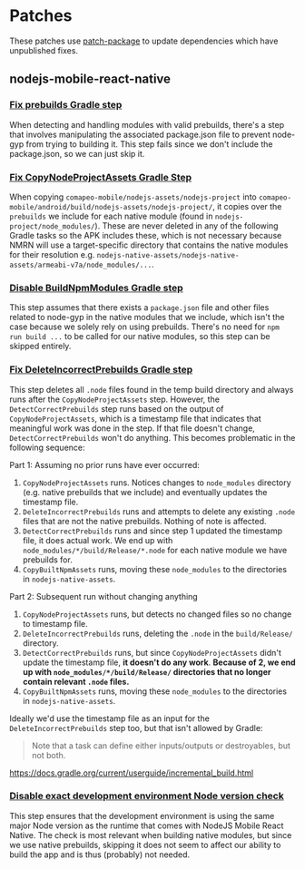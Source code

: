 # Patches

These patches use [patch-package](https://github.com/ds300/patch-package) to update dependencies which have unpublished fixes.

## nodejs-mobile-react-native

### [Fix prebuilds Gradle step](./nodejs-mobile-react-native+18.17.7+001+fix-prebuilds-gradle-step.patch)

When detecting and handling modules with valid prebuilds, there's a step that involves manipulating the associated package.json file to prevent node-gyp from trying to building it. This step fails since we don't include the package.json, so we can just skip it.

### [Fix CopyNodeProjectAssets Gradle Step](./nodejs-mobile-react-native+18.17.7+002+fix-copy-node-project-assets-gradle-step.patch)

When copying `comapeo-mobile/nodejs-assets/nodejs-project` into `comapeo-mobile/android/build/nodejs-assets/nodejs-project/`, it copies over the `prebuilds` we include for each native module (found in `nodejs-project/node_modules/`). These are never deleted in any of the following Gradle tasks so the APK includes these, which is not necessary because NMRN will use a target-specific directory that contains the native modules for their resolution e.g. `nodejs-native-assets/nodejs-native-assets/armeabi-v7a/node_modules/...`.

### [Disable BuildNpmModules Gradle step](./nodejs-mobile-react-native+18.17.7+003+disable-build-npm-modules-gradle-step.patch)

This step assumes that there exists a `package.json` file and other files related to node-gyp in the native modules that we include, which isn't the case because we solely rely on using prebuilds. There's no need for `npm run build ...` to be called for our native modules, so this step can be skipped entirely.

### [Fix DeleteIncorrectPrebuilds Gradle step](./nodejs-mobile-react-native+18.17.7+004+fix-delete-incorrect-prebuilds-gradle-step.patch)

This step deletes all `.node` files found in the temp build directory and always runs after the `CopyNodeProjectAssets` step. However, the `DetectCorrectPrebuilds` step runs based on the output of `CopyNodeProjectAssets`, which is a timestamp file that indicates that meaningful work was done in the step. If that file doesn't change, `DetectCorrectPrebuilds` won't do anything. This becomes problematic in the following sequence:

Part 1: Assuming no prior runs have ever occurred:

1. `CopyNodeProjectAssets` runs. Notices changes to `node_modules` directory (e.g. native prebuilds that we include) and eventually updates the timestamp file.
2. `DeleteIncorrectPrebuilds` runs and attempts to delete any existing `.node` files that are not the native prebuilds. Nothing of note is affected.
3. `DetectCorrectPrebuilds` runs and since step 1 updated the timestamp file, it does actual work. We end up with `node_modules/*/build/Release/*.node` for each native module we have prebuilds for.
4. `CopyBuiltNpmAssets` runs, moving these `node_modules` to the directories in `nodejs-native-assets`.

Part 2: Subsequent run without changing anything

1. `CopyNodeProjectAssets` runs, but detects no changed files so no change to timestamp file.
2. `DeleteIncorrectPrebuilds` runs, deleting the `.node` in the `build/Release/` directory.
3. `DetectCorrectPrebuilds` runs, but since `CopyNodeProjectAssets` didn't update the timestamp file, **it doesn't do any work**. **Because of 2, we end up with `node_modules/*/build/Release/` directories that no longer contain relevant `.node` files.**
4. `CopyBuiltNpmAssets` runs, moving these `node_modules` to the directories in `nodejs-native-assets`.

Ideally we'd use the timestamp file as an input for the `DeleteIncorrectPrebuilds` step too, but that isn't allowed by Gradle:

> Note that a task can define either inputs/outputs or destroyables, but not both.

https://docs.gradle.org/current/userguide/incremental_build.html

### [Disable exact development environment Node version check](./nodejs-mobile-react-native+18.17.7+005+disable-node-version-check.patch)

This step ensures that the development environment is using the same major Node version as the runtime that comes with NodeJS Mobile React Native. The check is most relevant when building native modules, but since we use native prebuilds, skipping it does not seem to affect our ability to build the app and is thus (probably) not needed.
